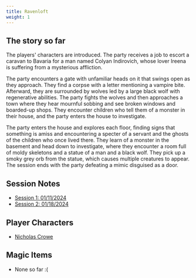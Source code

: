```yaml
---
title: Ravenloft
weight: 1
---
```


## The story so far

The players' characters are introduced. The party receives a job to escort a caravan to Bavaria for a man named Colyan Indirovich, whose lover Ireena is suffering from a mysterious affliction.

The party encounters a gate with unfamiliar heads on it that swings open as they approach. They find a corpse with a letter mentioning a vampire bite. Afterward, they are surrounded by wolves led by a large black wolf with regenerative abilities. The party fights the wolves and then approaches a town where they hear mournful sobbing and see broken windows and boarded-up shops. They encounter children who tell them of a monster in their house, and the party enters the house to investigate.

The party enters the house and explores each floor, finding signs that something is amiss and encountering a specter of a servant and the ghosts of the children who once lived there. They learn of a monster in the basement and head down to investigate, where they encounter a room full of moldy skeletons and a statue of a man and a black wolf. They pick up a smoky grey orb from the statue, which causes multiple creatures to appear. The session ends with the party defeating a mimic disguised as a door.

## Session Notes
- [Session 1: 01/11/2024](notes/#session-1-01112024)
- [Session 2: 01/18/2024](notes/#session-2-01182024)

## Player Characters
- [Nicholas Crowe](player-characters/nicholas)
## Magic Items
- None so far :(
